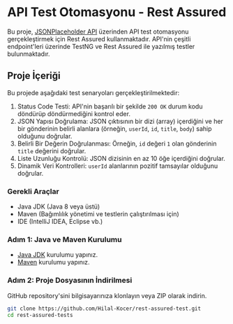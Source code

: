 # API Test Otomasyonu - Rest Assured

Bu proje, [JSONPlaceholder API](https://jsonplaceholder.typicode.com/) üzerinden API test otomasyonu gerçekleştirmek için Rest Assured kullanmaktadır. API'nin çeşitli endpoint'leri üzerinde TestNG ve Rest Assured ile yazılmış testler bulunmaktadır.

## Proje İçeriği

Bu projede aşağıdaki test senaryoları gerçekleştirilmektedir:

1. Status Code Testi: API'nin başarılı bir şekilde `200 OK` durum kodu döndürüp döndürmediğini kontrol eder.
2. JSON Yapısı Doğrulama: JSON çıktısının bir dizi (array) içerdiğini ve her bir gönderinin belirli alanlara (örneğin, `userId`, `id`, `title`, `body`) sahip olduğunu doğrular.
3. Belirli Bir Değerin Doğrulanması: Örneğin, `id` değeri `1` olan gönderinin `title` değerini doğrular.
4. Liste Uzunluğu Kontrolü: JSON dizisinin en az 10 öğe içerdiğini doğrular.
5. Dinamik Veri Kontrolleri: `userId` alanlarının pozitif tamsayılar olduğunu doğrular.

### Gerekli Araçlar

- Java JDK (Java 8 veya üstü)
- Maven (Bağımlılık yönetimi ve testlerin çalıştırılması için)
- IDE (IntelliJ IDEA, Eclipse vb.)

### Adım 1: Java ve Maven Kurulumu

- [Java JDK](https://www.oracle.com/java/technologies/javase-jdk11-downloads.html) kurulumu yapınız.
- [Maven](https://maven.apache.org/download.cgi) kurulumu yapınız.

### Adım 2: Proje Dosyasının İndirilmesi

GitHub repository'sini bilgisayarınıza klonlayın veya ZIP olarak indirin.

```bash
git clone https://github.com/Hilal-Kocer/rest-assured-test.git
cd rest-assured-tests
